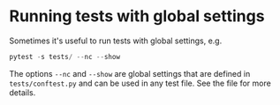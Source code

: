 # Running tests with global settings

Sometimes it's useful to run tests with global settings, e.g.

```python
pytest -s tests/ --nc --show 
```

The options `--nc` and `--show` are global settings that are defined in 
`tests/conftest.py` and can be used in any test file. See the file for more 
details. 
